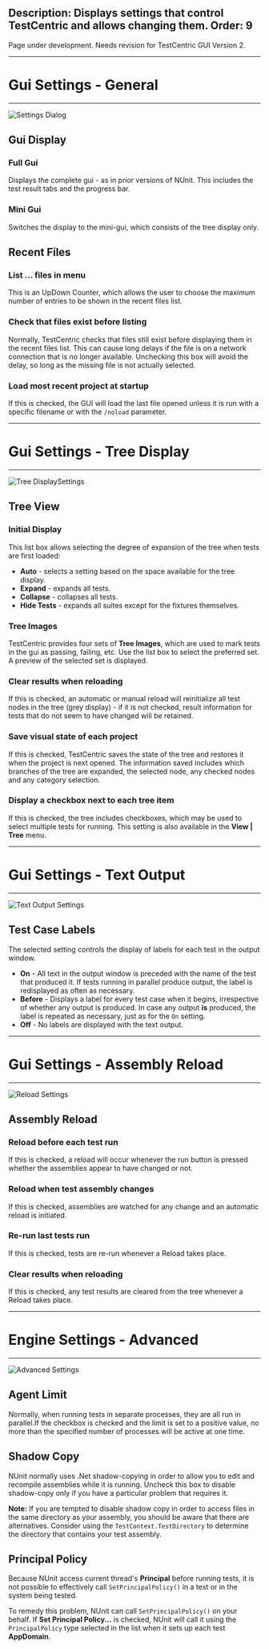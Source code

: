 Description: Displays settings that control TestCentric and allows changing them.
Order: 9
---

<div class="notice">
    Page under development. Needs revision for TestCentric GUI Version 2.
</div>

---

# Gui Settings - General

---

<img class="float-right" alt="Settings Dialog" src="../img/generalSettings.png" />

## Gui Display

### Full Gui

Displays the complete gui - as in prior versions of NUnit. This includes the test result tabs and the progress bar.

### Mini Gui

Switches the display to the mini-gui, which consists of the tree display only.

## Recent Files

### List ... files in menu

This is an UpDown Counter, which allows the user to choose the maximum number of entries to be shown in the recent files list.

### Check that files exist before listing

Normally, TestCentric checks that files still exist before displaying them in the recent files list. This can cause long delays if the file is on a network connection that is no longer available. Unchecking this box will avoid the delay, so long as the missing file is not actually selected.

### Load most recent project at startup

If this is checked, the GUI will load the last file opened unless it is run with a specific filename or with the `/noload` parameter.

<!-- Gui Settings - Tree Display -->

---

# Gui Settings - Tree Display

---

<img class="float-right" alt="Tree DisplaySettings" src="../img/treeDisplaySettings.png" />

## Tree View

### Initial Display

This list box allows selecting the degree of expansion of the tree when tests are first loaded:

* **Auto** - selects a setting based on the space available for the tree display.
* **Expand** - expands all tests.
* **Collapse** - collapses all tests.
* **Hide Tests** - expands all suites except for the fixtures themselves.

### Tree Images

TestCentric provides four sets of <b>Tree Images</b>, which are used to mark tests in the gui as passing, failing, etc. Use the list box to select the preferred set. A preview of the selected set is displayed.

### Clear results when reloading

If this is checked, an automatic or manual reload will reinitialize all test nodes in the tree (grey display) - if it is not checked, result information for tests that do not seem to have changed will be retained.

### Save visual state of each project

If this is checked, TestCentric saves the state of the tree and restores it when the project is next opened. The information saved includes which branches of the tree are expanded, the selected node, any checked nodes and any category selection.

### Display a checkbox next to each tree item

If this is checked, the tree includes checkboxes, which may be used to select multiple tests for running. This setting is also available in the **View | Tree** menu.

<!-- Gui Settings - Text Output -->

---

# Gui Settings - Text Output

---

<img class="float-right" alt="Text Output Settings" src="../img/textOutputSettings.png" />

## Test Case Labels

The selected setting controls the display of labels for each test in the output window.

* **On** - All text in the output window is preceded with the name of the test that produced it. If tests running in parallel produce output, the label is redisplayed as often as necessary.
* **Before** - Displays a label for every test case when it begins, irrespective of whether any output is produced. In case any output __is__ produced, the label is repeated as necessary, just as for the `On` setting.
* **Off** - No labels are displayed with the text output.

<!-- Gui Settings - Assembly Reload -->

---

# Gui Settings - Assembly Reload

---

<img class="float-right" alt="Reload Settings" src="../img/assemblyReloadSettings.png" />

## Assembly Reload

### Reload before each test run

If this is checked, a reload will occur whenever the run button is pressed whether the assemblies appear to have changed or not.

### Reload when test assembly changes

If this is checked, assemblies are watched for any change and an automatic reload is initiated.

### Re-run last tests run

If this is checked, tests are re-run whenever a Reload takes place.

### Clear results when reloading

If this is checked, any test results are cleared from the tree whenever a Reload takes place.

<!-- Engine Settings - Advanced -->

---

# Engine Settings - Advanced

---

<img class="float-right" alt="Advanced Settings" src="../img/advancedSettings.png" />

## Agent Limit

Normally, when running tests in separate processes, they are all run in parallel.If the checkbox is checked and the limit is set to a positive value, no more than the specified number of processes will be active at one time.

## Shadow Copy

NUnit normally uses .Net shadow-copying in order to allow you to edit and recompile assemblies while it is running. Uncheck this box to disable shadow-copy only if you have a particular problem that requires it.

**Note:** If you are tempted to disable shadow copy in order to access files in the same directory as your assembly, you should be aware that there are alternatives. Consider using the `TestContext.TestDirectory` to determine the directory that contains your test assembly.

## Principal Policy

Because NUnit access current thread's **Principal** before running tests, it is not possible to effectively call `SetPrincipalPolicy()` in a test or in the system being tested.

To remedy this problem, NUnit can call `SetPrincipalPolicy()` on your behalf. If **Set Principal Policy...** is checked, NUnit will call it using the `PrincipalPolicy` type selected in the list when it sets up each test **AppDomain**.
